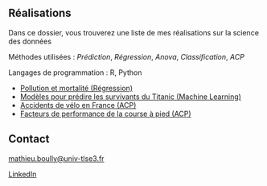 ## Réalisations

Dans ce dossier, vous trouverez une liste de mes réalisations sur la science des données

Méthodes utilisées : *Prédiction*, *Régression*, *Anova*, *Classification*, *ACP*

Langages de programmation : R, Python

- [Pollution et mortalité (Régression)](https://github.com/mathieuboully/realisations/blob/master/pollution_regression.md) 
- [Modèles pour prédire les survivants du Titanic (Machine Learning)](https://github.com/mathieuboully/realisations/blob/master/titanic_ml.md)
- [Accidents de vélo en France (ACP)](https://github.com/mathieuboully/realisations/blob/master/bike_crash_acp.md) 
- [Facteurs de performance de la course à pied (ACP)](https://github.com/mathieuboully/realisations/blob/master/course_a_pied_acp.pdf)

## Contact

mathieu.boully@univ-tlse3.fr

[LinkedIn](https://www.linkedin.com/in/mathieuboully)
